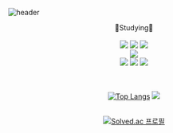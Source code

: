  ![header](https://capsule-render.vercel.app/api?type=Waving&&color=gradient&height=300&section=header&text=Welcome&fontSize=90)

<div align="center">
👻Studying👻
</div>
</br>
<div align="center">
<img src="https://img.shields.io/badge/Python-3776AB?style=flat-square&logo=Python&logoColor=white"/> <img src="https://img.shields.io/badge/C-A8B9CC?style=flat-square&logo=C&logoColor=white"/>
<img src="https://img.shields.io/badge/Dart-0175C2?style=flat-square&logo=Dart&logoColor=white"/>
</div>

<div align="center">
<img src="https://img.shields.io/badge/MySQL-4479A1?style=flat-square&logo=MySQL&logoColor=white"/>
</div>

<div align="center">
<img src="https://img.shields.io/badge/HTML-E34F26?style=flat-square&logo=HTML5&logoColor=white"/> <img src="https://img.shields.io/badge/CSS-1572B6?style=flat-square&logo=CSS3&logoColor=white"/> <img src="https://img.shields.io/badge/JavaScript-F7DF1E?style=flat-square&logo=JavaScript&logoColor=white"/>
</div>

</br>
</br>


<div align=center>

[![Top Langs](https://github-readme-stats.vercel.app/api/top-langs/?username=dabi-glitch&layout=compact)](https://github.com/anuraghazra/github-readme-stats)
<img src="https://github-readme-stats.vercel.app/api?username=dabi-glitch&show_icons=true">
</br>
</br>

<div align=center>

[![Solved.ac
프로필](http://mazassumnida.wtf/api/v2/generate_badge?boj=hongmi117)](https://solved.ac/hongmi117)


